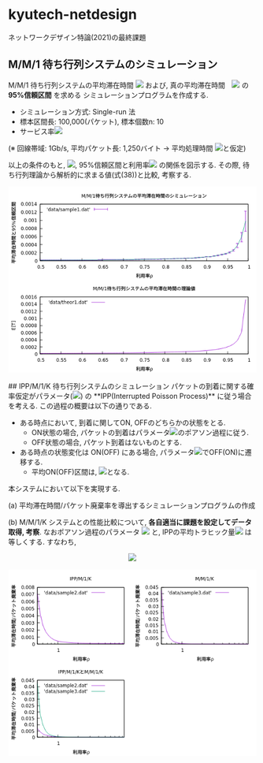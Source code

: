 # kyutech-netdesign
ネットワークデザイン特論(2021)の最終課題


## M/M/1 待ち行列システムのシミュレーション
M/M/1 待ち行列システムの平均滞在時間 <img src="https://latex.codecogs.com/gif.latex?\bar{w}(n)" /> および,
真の平均滞在時間　<img src="https://latex.codecogs.com/gif.latex?\hat{w}" /> の **95\%信頼区間** を求める
シミュレーションプログラムを作成する.

- シミュレーション方式: Single-run 法
- 標本区間長: 100,000(パケット), 標本個数n: 10
- サービス率<img src="https://latex.codecogs.com/gif.latex?\mu=100,000" />


(※ 回線帯域: 1Gb/s, 平均パケット長: 1,250バイト → 平均処理時間 <img src="https://latex.codecogs.com/gif.latex?1/\mu=10us" />と仮定)

以上の条件のもと, <img src="https://latex.codecogs.com/gif.latex?\bar{w}(n)" />, 95\%信頼区間と利用率<img src="https://latex.codecogs.com/gif.latex?\rho" />
の関係を図示する.
その際, 待ち行列理論から解析的に求まる値(式(38))と比較, 考察する.
<p align="center">
  <img src="data/sample1.png">
</p>
## IPP/M/1/K 待ち行列システムのシミュレーション
パケットの到着に関する確率仮定がパラメータ(<img src="https://latex.codecogs.com/gif.latex?\lambda_{ON},\alpha_1,\alpha_2" />)
の **IPP(Interrupted Poisson Process)** に従う場合を考える. この過程の概要は以下の通りである.

- ある時点において, 到着に関してON, OFFのどちらかの状態をとる.
  - ON状態の場合, パケットの到着はパラメータ<img src="https://latex.codecogs.com/gif.latex?\lambda_{ON}" />のポアソン過程に従う.
  - OFF状態の場合, パケット到着はないものとする.
- ある時点の状態変化は ON(OFF) にある場合, パラメータ<img src="https://latex.codecogs.com/gif.latex?\alpha_1(\alpha_2)" />でOFF(ON)に遷移する.
  - 平均ON(OFF)区間は, <img src="https://latex.codecogs.com/gif.latex?1/\alpha_1(1/\alpha_2)" />となる.
 
本システムにおいて以下を実現する.

(a) 平均滞在時間/パケット廃棄率を導出するシミュレーションプログラムの作成

(b) M/M/1/K システムとの性能比較について, **各自適当に課題を設定してデータ取得, 考察**. なおポアソン過程のパラメータ
<img src="https://latex.codecogs.com/gif.latex?\lambda" /> と, IPPの平均トラヒック量<img src="https://latex.codecogs.com/gif.latex?\bar{\lambda}" />
は等しくする. すなわち,
<p align="center">
  <img  src="https://latex.codecogs.com/gif.latex?\lambda=\bar{\lambda}=\lambda_{ON}\times\frac{1/\alpha_1}{1/\alpha_1+1/\alpha_2}=\frac{\lambda_{ON}\alpha_2}{\alpha_1+\alpha_2}" />
</p>
<p align="center">
  <img src="data/sample2.png">
</p>
